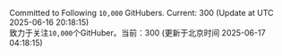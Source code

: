 Committed to Following `10,000` GitHubers. Current: <!-- FOLLOWING_COUNT -->300<!-- FOLLOWING_COUNT --> (Update at UTC <!-- LAST_UPDATED -->2025-06-16 20:18:15<!-- LAST_UPDATED -->)<br>
致力于关注`10,000`个GitHuber。当前：<!-- FOLLOWING_COUNT -->300<!-- FOLLOWING_COUNT --> (更新于北京时间 <!-- LAST_UPDATED_CST -->2025-06-17 04:18:15<!-- LAST_UPDATED_CST -->)
